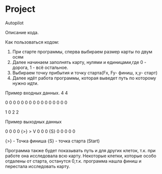 # Project
Autopilot

Описание кода.

Как пользоваться кодом:
1) При старте программы, сперва
выбираем размер карты по двум осям
2) Далее начинаем заполнять карту,
нулями и единицами,где 0 - дорога,
1 - всё остальное.
3) Выбираем точку прибытия и точку 
старта(Fx, Fy- финиш, x,y- старт)
4) Далее идёт работа программы,
которая выведет путь по которому
нужно идти.

Пример входных данных.
4 4

0 0 0 0
0 0 0 0
0 0 0 0
0 0 0 0

1 0  2 2

Пример выходных данных

 0  0  0  0
{>} >  V  0
 0  0 {S} 0
 0  0  0  0

{>} - Точка финиша
{S} - точка старта (Start)

Программа также будет показывать 
путь и для других клеток, 
т.к. при работе она исследовала 
всю карту. Некоторые клетки,
которые особо отдалены от старта, 
останутся 0,т.к. программа нашла 
финиш и перестала исследовать
карту.

